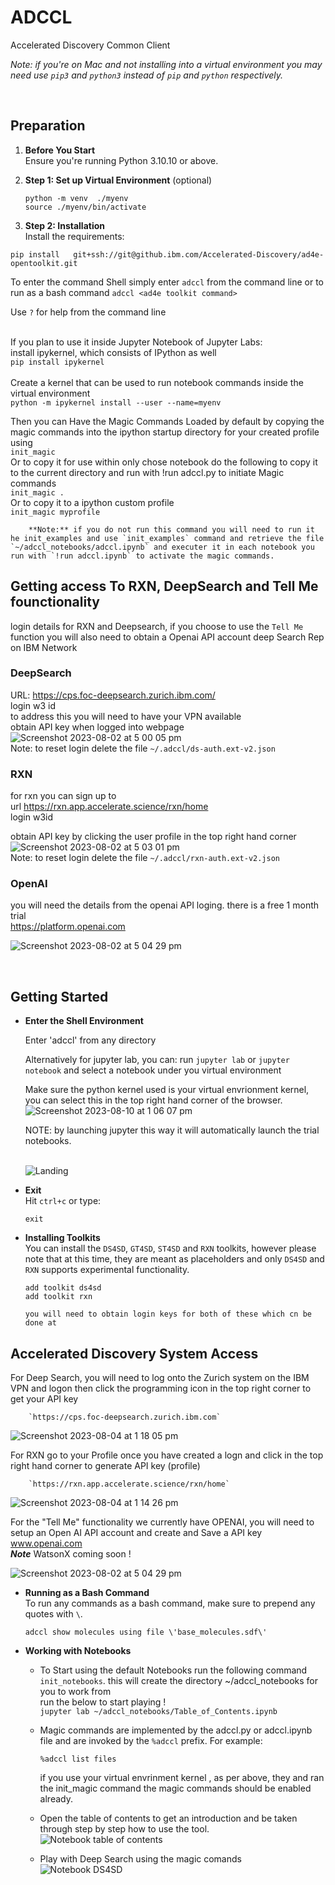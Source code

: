 # ADCCL

Accelerated Discovery Common Client<br>

_Note: if you're on Mac and not installing into a virtual environment you may need use `pip3` and `python3` instead of `pip` and `python` respectively._

<br>

## Preparation

1.  **Before You Start**<br>
    Ensure you're running Python 3.10.10 or above.

1.  **Step 1: Set up Virtual Environment** (optional)<br>

       `python -m venv  ./myenv` <br> 
        `source ./myenv/bin/activate` <br>

1.  **Step 2: Installation**<br>
    Install the requirements:<br>

   `pip install   git+ssh://git@github.ibm.com/Accelerated-Discovery/ad4e-opentoolkit.git` <br>
        
   To enter the command Shell simply enter `adccl` from the command line or to run as a  bash command `adccl <ad4e toolkit command>` <br>
    
   Use `?` for help from the command line <br><br>
    

   If you plan to use it inside Jupyter Notebook of Jupyter Labs:<br>
    install ipykernel, which consists of IPython as well <br>
        `pip install ipykernel` <br>
        <br>
    Create a kernel that can be used to run notebook commands inside the virtual environment <br>
        `python -m ipykernel install --user --name=myenv`
    
   Then you can Have the Magic Commands Loaded by default by copying the magic commands into the ipython startup directory for your created profile using <br>
        `init_magic` <br>
        Or to copy it for use within only chose notebook do the following to copy it to the current directory and run with !run adccl.py to initiate Magic commands <br>
        `init_magic . ` <br>
        Or to copy it to a ipython custom profile <br>
        `init_magic myprofile`
        
        **Note:** if you do not run this command you will need to run it he init_examples and use `init_examples` command and retrieve the file  `~/adccl_notebooks/adccl.ipynb` and executer it in each notebook you run with `!run adccl.ipynb` to activate the magic commands.
    

   
## Getting access To RXN, DeepSearch and Tell Me founctionality

login details for RXN and Deepsearch, if you choose to use the `Tell Me` function you will also need to obtain a Openai API account
deep Search Rep on IBM Network <br>

### DeepSearch <br>
URL: https://cps.foc-deepsearch.zurich.ibm.com/ <br>
login w3 id <br>
to address this you will need to have your VPN available <br>
obtain API key when logged into webpage <br>
![Screenshot 2023-08-02 at 5 00 05 pm](https://media.github.ibm.com/user/225313/files/76807d43-262c-4ff0-969f-9086b15613ba)
<br>Note: to reset login delete the file `~/.adccl/ds-auth.ext-v2.json`<br>
### RXN <br>
for rxn you can sign up to <br>
url  https://rxn.app.accelerate.science/rxn/home <br>
login w3id <br>

obtain API key by clicking the user profile in the top right hand corner <br>
![Screenshot 2023-08-02 at 5 03 01 pm](https://media.github.ibm.com/user/225313/files/26d30714-f028-4f97-844c-82a434f9e0d8)
<br>Note: to reset login delete the file `~/.adccl/rxn-auth.ext-v2.json`<br>

### OpenAI
you will need the details from the openai API loging. there is a free 1 month trial <br>
https://platform.openai.com  <br>

![Screenshot 2023-08-02 at 5 04 29 pm](https://media.github.ibm.com/user/225313/files/50f34891-dd0f-4650-9548-45631606a0d1)

<br>

## Getting Started

-   **Enter the Shell Environment**

     Enter 'adccl' from any directory

    Alternatively for jupyter lab, you can:
    run `jupyter lab` or `jupyter notebook` and select a notebook under you virtual environment <br>

    
    Make sure the python kernel used is your virtual envrionment kernel, you can select this in the top right hand corner of the browser. <br>
    ![Screenshot 2023-08-10 at 1 06 07 pm](https://media.github.ibm.com/user/225313/files/f4ab9f61-dc34-4a33-9a8d-b5cc64b00dbe)

    NOTE: by launching jupyter this way it will automatically launch the trial notebooks.<br>
    <br>
      
    ![Landing](readme/screenshot-landing.png)

-   **Exit**<br>
    Hit `ctrl+c` or type:

        exit

-   **Installing Toolkits**<br>
    You can install the `DS4SD`, `GT4SD`, `ST4SD` and `RXN` toolkits, however please note that at this time, they are meant as placeholders and only `DS4SD` and `RXN` supports experimental functionality.

        add toolkit ds4sd
        add toolkit rxn
        
        you will need to obtain login keys for both of these which cn be done at 
 
 ## Accelerated Discovery System Access
 For Deep Search, you will need to log onto the Zurich system on the IBM VPN and logon then click the programming icon in the top right corner to get your API key
        
        `https://cps.foc-deepsearch.zurich.ibm.com`
 
 ![Screenshot 2023-08-04 at 1 18 05 pm](https://media.github.ibm.com/user/225313/files/637e3cc6-6ae1-4d99-8b3c-294cb259df9e)

       
For RXN go to your Profile once you have created a logn and click in the top right hand corner to generate API key (profile)<br>

        `https://rxn.app.accelerate.science/rxn/home`
  ![Screenshot 2023-08-04 at 1 14 26 pm](https://media.github.ibm.com/user/225313/files/14261abf-5839-4e6a-92f6-1dc6ed9803b7)


For the "Tell Me" functionality we currently have OPENAI, you will need to setup an Open AI API account and create and Save a API key www.openai.com <br>
 ***Note*** WatsonX coming soon !<br>

   ![Screenshot 2023-08-02 at 5 04 29 pm](https://media.github.ibm.com/user/225313/files/3a1a83cc-b07e-4328-9035-e956a45e629d)

        

-   **Running as a Bash Command**<br>
    To run any commands as a bash command, make sure to prepend any quotes with `\`.

        adccl show molecules using file \'base_molecules.sdf\'

-   **Working with Notebooks**

    -   To Start using the default Notebooks run the following command <br>
        `init_notebooks`. this will create the directory ~/adccl_notebooks for you to work from <br>
        run the below to start playing ! <br>
        `jupyter lab ~/adccl_notebooks/Table_of_Contents.ipynb` <br>
       
    -   Magic commands are implemented by the adccl.py or adccl.ipynb file and are invoked by the `%adccl` prefix. For example:<br>

            %adccl list files
        
        if you use your virtual envrinment kernel , as per above, they and ran the init_magic command the magic commands should be enabled already.<br>
        
    -   Open the table of contents to get an introduction and be taken through step by step how to use the tool.<br>
        ![Notebook table of contents](readme/notebook-toc.png)

    -   Play with Deep Search using the magic comands<br>
        ![Notebook DS4SD](readme/notebook-ds4sd.png)

    

